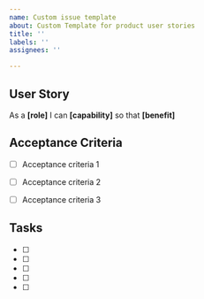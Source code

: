 ```yaml
---
name: Custom issue template
about: Custom Template for product user stories
title: ''
labels: ''
assignees: ''

---
```

## User Story

As a **[role]** I can **[capability]** so that **[benefit]**

## Acceptance Criteria

- [ ] Acceptance criteria 1

- [ ] Acceptance criteria 2

- [ ] Acceptance criteria 3

## Tasks

- [ ]
- [ ]
- [ ]
- [ ] 
- [ ] 